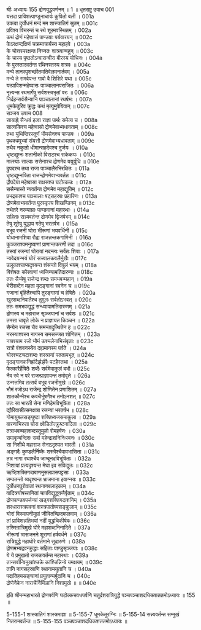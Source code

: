 श्रीः
अध्यायः 155
द्रोणयुद्धवर्णनम् ॥ 1 ॥
धृतराष्ट्र उवाच 	001  
यत्तदा प्राविशत्पाण्डूनाचार्यः कुपितो बली ।	001a  
उक्त्वा दुर्योधनं मन्दं मम शास्त्रातिगं सुतम् ॥	001c  
प्रविश्य विचरन्तं च रथे शूरमवस्थितम् ।	002a  
कथं द्रोणं महेष्वासं पाण्डवाः पर्यवारयन् ॥	002c  
केऽरक्षन्दक्षिणं चक्रमाचार्यस्य महाहवे ।	003a  
के चोत्तरमरक्षन्त निघ्नतः शात्रवान्बहून् ॥	003c  
के चास्य पृष्ठतोऽन्वासन्वीरा वीरस्य योधिनः ।	004a  
के पुरस्तादवर्तन्त रथिनस्तस्य शत्रवः ॥	004c  
मन्ये तानस्पृशच्छीतमतिवेलमनार्तवम् ।	005a  
मन्ये ते समवेपन्त गावो वै शिशिरे यथा ॥	005c  
यत्प्राविशन्महेष्वासः पाञ्चालानपराजितः ।	006a  
नृत्यन्स रथमार्गेषु सर्वशस्त्रभृतां वरः ॥	006c  
निर्दहन्सर्वसैन्यानि पाञ्चालानां रथर्षभः ।	007a  
धूमकेतुरिव क्रुद्धः कथं मृत्युमुपेयिवान् ॥	007c  
सञ्जय उवाच 	008  
सायाह्ने सैन्धवं हत्वा राज्ञा पार्थः समेत्य च ।	008a  
सात्यकिश्च महेष्वासो द्रोणमेवाभ्यधावताम् ॥	008c  
तथा युधिष्ठिरस्तूर्णं भीमसेनश्च पाण्डवः ।	009a  
पृथक्चमूभ्यां संयत्तौ द्रोणमेवाभ्यधावताम् ॥	009c  
तथैव नकुलो धीमान्सहदेवश्च दुर्जयः ।	010a  
धृष्टद्युम्नः शतानीको विराटश्च सकेकयः ।	010c  
मात्स्याः साल्वाः ससेनाश्च द्रोणमेव ययुर्युधि ॥	010e  
द्रुपदश्च तथा राजा पाञ्चालैरभिरक्षितः ।	011a  
धृष्टद्युम्नपिता राजन्द्रोणमेवाभ्यवर्तत ॥	011c  
द्रौपदेया महेष्वासा राक्षसश्च घटोत्कचः ।	012a  
ससैन्यास्ते न्यवर्तन्त द्रोणमेव महाद्युतिम् ॥	012c  
प्रभद्रकाश्च पाञ्चालाः षट्सहस्राः प्रहारिणः ।	013a  
द्रोणमेवाभ्यवर्तन्त पुरस्कृत्य शिखण्डिनम् ॥	013c  
तथेतरे नरव्याघ्राः पाण्डवानां महारथाः ।	014a  
सहिताः सन्न्यवर्तन्त द्रोणमेव द्विजर्षभम् ॥	014c  
तेषु शूरेषु युद्धाय गतेषु भरतर्षभ ।	015a  
बभूव रजनी घोरा भीरूणां भयवर्धिनी ॥	015c  
योधानामशिवा रौद्रा राजन्नन्तकगामिनी ।	016a  
कुञ्जराश्वमनुष्याणां प्राणान्तकरणी तदा ॥	016c  
तस्यां रजन्यां घोरायां नदन्त्यः सर्वतः शिवाः ।	017a  
न्यवेदयन्भयं घोरं सज्वालकवलैर्मुखैः ॥	017c  
उलूकाश्चाप्यदृश्यन्त शंसन्तो विपुलं भयम् ।	018a  
विशेषतः कौरवाणां ध्वजिन्यामतिदारुणाः ॥	018c  
ततः सैन्येषु राजेन्द्र शब्दः समभवन्महान् ।	019a  
भेरीशब्देन महता मृदङ्गानां स्वनेन च ॥	019c  
गजानां बृंहितैश्चापि तुरङ्गाणां च हेषितैः ।	020a  
खुरशब्दनिपातैश्च तुमुलः सर्वतोऽभवत् ॥	020c  
ततः समभवद्युद्धं सन्ध्यायामतिदारुणम् ।	021a  
द्रोणस्य च महाराज सृञ्जयानां च सर्वशः ॥	021c  
तमसा चावृते लोके न प्राज्ञायत किञ्चन ।	022a  
सैन्येन रजसा चैव समन्तादुत्थितेन ह ॥	022c  
नरस्याश्वस्य नागस्य समसज्जत शोणितम् ।	023a  
नापश्याम रजो भौमं कश्मलेनाभिसंवृताः ॥	023c  
रात्रौ वंशवनस्येव दह्यमानस्य पर्वते ।	024a  
घोरश्चटचटाशब्दः शस्त्राणां पततामभूत् ॥	024c  
मृदङ्गानकनिर्ह्रादैर्झर्झरैः पटहैस्तथा ।	025a  
फेत्कारैर्हेषितैः शब्दैः सर्वमेवाकुलं बभौ ॥	025c  
नैव स्वे न परे राजन्प्राज्ञायन्त तमोवृते ।	026a  
उन्मत्तमिव तत्सर्वं बभूव रजनीमुखे ॥	026c  
भौमं रजोऽथ राजेन्द्र शोणितेन प्रणाशितम् ।	027a  
शातकौम्भैश्च कवचैर्भूषणैश्च तमोऽनशत् ॥	027c  
ततः सा भारती सेना मणिहेमविभूषिता ।	028a  
द्यौरिवासीत्सनक्षत्रा रजन्यां भरतर्षभ ॥	028c  
गोमायुबलसङ्घुष्टा शक्तिध्वजसमाकुला ।	029a  
वारणाभिरुता घोरा क्ष्वेडितोत्क्रुष्टनादिता ॥	029c  
तत्राभवन्महाशब्दस्तुमुलो रोमहर्षणः ।	030a  
समावृण्वन्दिशः सर्वा महेन्द्राशनिनिःस्वनः ॥	030c  
सा निशीथे महाराज सेनाऽदृश्यत भारती ।	031a  
अङ्गदैः कुण्डलैर्निष्कैः शस्त्रैश्चैवावभासिता ॥	031c  
तत्र नागा रथाश्चैव जाम्बूनदविभूषिताः ।	032a  
निशायां प्रत्यदृश्यन्त मेघा इव सविद्युतः ॥	032c  
ऋष्टिशक्तिगदाबाणमुसलप्रासपट्टसाः ।	033a  
सम्पतन्तो व्यदृश्यन्त भ्राजमाना इवाग्नयः ॥	033c  
दुर्योधनपुरोवातां रथनागबलाहकाम् ।	034a  
वादित्रघोषस्तनितां चापविद्युद्ध्वजैर्वृताम् ॥	034c  
द्रोणपाण्डवपर्जन्यां खड्गशक्तिगदाशनिम् ।	035a  
शरधारास्त्रपवनां शस्त्रपातोष्मसङ्कुलाम् ॥	035c  
घोरां विस्मापनीमुग्रां जीवितच्छिदमप्लवाम् ।	036a  
तां प्राविशन्नतिभयां नदीं युद्धचिकीर्षवः ॥	036c  
तस्मिन्रात्रिमुखे घोरे महाशब्दनिनादिते ।	037a  
भीरूणां त्रासजनने शूराणां हर्षवर्धने ॥	037c  
रात्रियुद्धे महाघोरे वर्तमाने सुदारुणे ।	038a  
द्रोणमभ्यद्रवन्क्रुद्धाः सहिताः पाण्डुसृञ्जयाः ॥	038c  
ये ये प्रमुखतो राजन्नावर्तन्त महारथाः ।	039a  
तान्सर्वान्विमुखांश्चक्रे कांश्चिन्निन्ये यमक्षयम् ॥	039c  
तानि नागसहस्राणि रथानामयुतानि च ।	040a  
पदातिहयसङ्घानां प्रयुतान्यर्बुदानि च ।	040c  
द्रोणेनैकेन नाराचैर्निर्भिन्नानि निशामुखे ॥ ॥	040e  

इति श्रीमन्महाभारते द्रोणपर्वणि घटोत्कचवधपर्वणि चतुर्दशरात्रियुद्धे पञ्चपञ्चाशदधिकशततमोऽध्यायः ॥ 155 ॥

5-155-1 शास्त्रातिगं शास्त्रमाज्ञा ॥ 5-155-7 धूमकेतुरग्निः ॥ 5-155-14 सन्न्यवर्तन्त सम्मुखं नितरामवर्तन्त ॥ 5-155-155 पञ्चपञ्चाशदधिकशततमोऽध्यायः ॥
